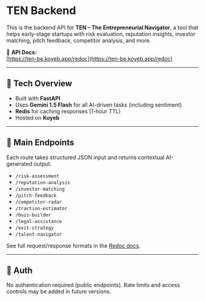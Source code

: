 # TEN Backend

This is the backend API for **TEN – The Entrepreneurial Navigator**, a tool that helps early-stage startups with risk evaluation, reputation insights, investor matching, pitch feedback, competitor analysis, and more.

📄 **API Docs:**  
[https://ten-be.koyeb.app/redoc](https://ten-be.koyeb.app/redoc)

---

## 🔹 Tech Overview

- Built with **FastAPI**
- Uses **Gemini 1.5 Flash** for all AI-driven tasks (including sentiment)
- **Redis** for caching responses (1-hour TTL)
- Hosted on **Koyeb**

---

## 🧩 Main Endpoints

Each route takes structured JSON input and returns contextual AI-generated output.

- `/risk-assessment`  
- `/reputation-analysis`  
- `/investor-matching`  
- `/pitch-feedback`  
- `/competitor-radar`  
- `/traction-estimator`  
- `/buzz-builder`  
- `/legal-assistance`  
- `/exit-strategy`  
- `/talent-navigator`

See full request/response formats in the [Redoc docs](https://ten-be.koyeb.app/redoc).

---

## 🔐 Auth

No authentication required (public endpoints). Rate limits and access controls may be added in future versions.

